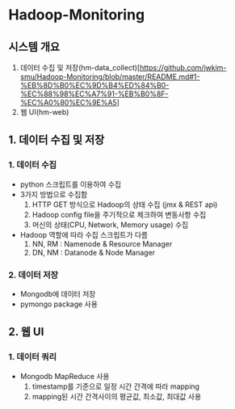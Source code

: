 # Hadoop-Monitoring  
  
## 시스템 개요
1. 데이터 수집 및 저장(hm-data_collect)[https://github.com/jwkim-smu/Hadoop-Monitoring/blob/master/README.md#1-%EB%8D%B0%EC%9D%B4%ED%84%B0-%EC%88%98%EC%A7%91-%EB%B0%8F-%EC%A0%80%EC%9E%A5]
2. 웹 UI(hm-web)
	
	
## 1. 데이터 수집 및 저장
### 1. 데이터 수집
* python 스크립트를 이용하여 수집
* 3가지 방법으로 수집함
	1. HTTP GET 방식으로 Hadoop의 상태 수집 (jmx & REST api)
	2. Hadoop config file을 주기적으로 체크하여 변동사항 수집
	3. 머신의 상태(CPU, Network, Memory usage) 수집
* Hadoop 역할에 따라 수집 스크립트가 다름
	1. NN, RM : Namenode & Resource Manager
	2. DN, NM : Datanode & Node Manager
	
### 2. 데이터 저장
* Mongodb에 데이터 저장
* pymongo package 사용
	
	
## 2. 웹 UI
### 1. 데이터 쿼리
* Mongodb MapReduce 사용
	1. timestamp를 기준으로 일정 시간 간격에 따라 mapping
	2. mapping된 시간 간격사이의 평균값, 최소값, 최대값 사용
